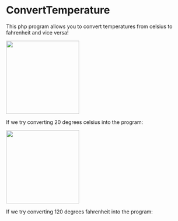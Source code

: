 # ConvertTemperature
This php program allows you to convert temperatures from celsius to fahrenheit and vice versa!

<img src="https://user-images.githubusercontent.com/90017368/170805498-79440e3c-402f-4863-ab5b-8b5d093c7afa.png" width="200">

If we try converting 20 degrees celsius into the program: 

<img src="https://user-images.githubusercontent.com/90017368/170805557-a429a014-8a20-4fe7-bda5-fa2cdbf3c153.png" width="200">

If we try converting 120 degrees fahrenheit into the program:
